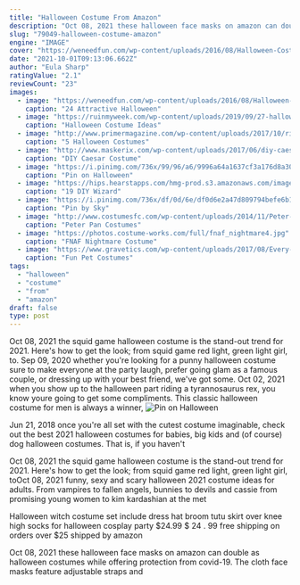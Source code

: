 ```yaml
---
title: "Halloween Costume From Amazon"
description: "Oct 08, 2021 these halloween face masks on amazon can double as halloween costumes while offering protection from covid-19. The cloth face masks feature adjustable straps and"
slug: "79049-halloween-costume-amazon"
engine: "IMAGE"
cover: "https://weneedfun.com/wp-content/uploads/2016/08/Halloween-Costumes-For-Boys-19.jpg"
date: "2021-10-01T09:13:06.662Z"
author: "Eula Sharp"
ratingValue: "2.1"
reviewCount: "23"
images:
  - image: "https://weneedfun.com/wp-content/uploads/2016/08/Halloween-Costumes-For-Boys-19.jpg"
    caption: "24 Attractive Halloween"
  - image: "https://ruinmyweek.com/wp-content/uploads/2019/09/27-halloween-costume-ideas-for-people-who-like-taking-their-costumes-to-the-extreme-1.jpg"
    caption: "Halloween Costume Ideas"
  - image: "http://www.primermagazine.com/wp-content/uploads/2017/10/rick-sanchez-costume-ricka-and-morty.jpg"
    caption: "5 Halloween Costumes"
  - image: "http://www.maskerix.com/wp-content/uploads/2017/06/diy-caesar-halloween-costume-idea.jpg"
    caption: "DIY Caesar Costume"
  - image: "https://i.pinimg.com/736x/99/96/a6/9996a64a1637cf3a176d8a30dbd04081--colonel-sanders-costume-teacher-costumes.jpg"
    caption: "Pin on Halloween"
  - image: "https://hips.hearstapps.com/hmg-prod.s3.amazonaws.com/images/wizard-of-oz-costume-winkie-guard-1569617914.jpg?crop=0.503xw:1.00xh;0.360xw,0.00231xh&resize=480:*"
    caption: "19 DIY Wizard"
  - image: "https://i.pinimg.com/736x/df/0d/6e/df0d6e2a47d809794befe6b1eac7b289.jpg"
    caption: "Pin by Sky"
  - image: "http://www.costumesfc.com/wp-content/uploads/2014/11/Peter-Pan-Costumes.jpg"
    caption: "Peter Pan Costumes"
  - image: "https://photos.costume-works.com/full/fnaf_nightmare4.jpg"
    caption: "FNAF Nightmare Costume"
  - image: "https://www.gravetics.com/wp-content/uploads/2017/08/Every-cat-wants-to-be-a-vampire-for-Halloween.jpg"
    caption: "Fun Pet Costumes"
tags:
  - "halloween"
  - "costume"
  - "from"
  - "amazon"
draft: false
type: post
---
```


Oct 08, 2021 the squid game halloween costume is the stand-out trend for 2021. Here's how to get the look; from squid game red light, green light girl, to. Sep 09, 2020 whether you're looking for a punny halloween costume sure to make everyone at the party laugh, prefer going glam as a famous couple, or dressing up with your best friend, we've got some. Oct 02, 2021 when you show up to the halloween part riding a tyrannosaurus rex, you know youre going to get some compliments. This classic halloween costume for men is always a winner,
![Pin on Halloween](https://i.pinimg.com/736x/99/96/a6/9996a64a1637cf3a176d8a30dbd04081--colonel-sanders-costume-teacher-costumes.jpg "Pin on Halloween")

Jun 21, 2018 once you&#39;re all set with the cutest costume imaginable, check out the best 2021 halloween costumes for babies, big kids and (of course) dog halloween costumes. That is, if you haven&#39;t
<!--inArticleAds-->

<!--galleryOne-->

Oct 08, 2021 the squid game halloween costume is the stand-out trend for 2021. Here's how to get the look; from squid game red light, green light girl, toOct 08, 2021 funny, sexy and scary halloween 2021 costume ideas for adults. From vampires to fallen angels, bunnies to devils and cassie from promising young women to kim kardashian at the met
<!--inArticleAds-->

<!--galleryTwo-->

Halloween witch costume set include dress hat broom tutu skirt over knee high socks for halloween cosplay party $24.99 $ 24 . 99 free shipping on orders over $25 shipped by amazon
<!--galleryThree-->

Oct 08, 2021 these halloween face masks on amazon can double as halloween costumes while offering protection from covid-19. The cloth face masks feature adjustable straps and